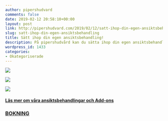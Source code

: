 ```yaml
---
author: pipershudvard
comments: false
date: 2019-02-12 20:58:10+00:00
layout: post
link: http://pipershudvard.com/2019/02/12/satt-ihop-din-egen-ansiktsbehandling/
slug: satt-ihop-din-egen-ansiktsbehandling
title: Sätt ihop din egen ansiktsbehandling!
description: På pipershudvård kan du sätta ihop din egen ansiktsbehandling utifrån dina behov och din budget.
wordpress_id: 1433
categories:
- Okategoriserade
---
```


![](https://pipershudvard.files.wordpress.com/2019/02/e5b2b13f-f373-4c78-9402-cad3eb12c5b5.jpeg)



![](https://pipershudvard.files.wordpress.com/2019/02/8d25a0ee-7170-4404-9176-dbd3ccba5147.jpeg)



![](https://pipershudvard.files.wordpress.com/2019/02/94c26744-bd5a-46b0-9704-b71a6b552854.jpeg)





#### [Läs mer om våra ansiktsbehandlingar och Add-ons](http://pipershudvard.com/ansiktsbehandlingar-cliniccare/)

### [BOKNING](http://pipershudvard.com/kontakta-oss/)
